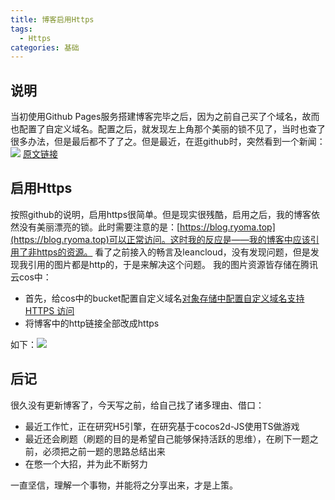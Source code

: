 ```yaml
---
title: 博客启用Https
tags:
  - Https
categories: 基础
---
```


## 说明
当初使用Github Pages服务搭建博客完毕之后，因为之前自己买了个域名，故而也配置了自定义域名。配置之后，就发现左上角那个美丽的锁不见了，当时也查了很多办法，但是最后都不了了之。但是最近，在逛github时，突然看到一个新闻：![](https://img.ryoma.top/HttpsDomain/0.png)
[原文链接](https://blog.github.com/2018-05-01-github-pages-custom-domains-https/)
<!-- more -->

## 启用Https
按照github的说明，启用https很简单。但是现实很残酷，启用之后，我的博客依然没有美丽漂亮的锁。此时需要注意的是：[https://blog.ryoma.top](https://blog.ryoma.top)可以正常访问。这时我的反应是——我的博客中应该引用了非https的资源。
看了之前接入的畅言及leancloud，没有发现问题，但是发现我引用的图片都是http的，于是来解决这个问题。
我的图片资源皆存储在腾讯云cos中：
- 首先，给cos中的bucket配置自定义域名[对象存储中配置自定义域名支持 HTTPS 访问](https://cloud.tencent.com/developer/article/1008127)
- 将博客中的http链接全部改成https

如下：![](https://img.ryoma.top/HttpsDomain/1.png)

## 后记
很久没有更新博客了，今天写之前，给自己找了诸多理由、借口：
- 最近工作忙，正在研究H5引擎，在研究基于cocos2d-JS使用TS做游戏
- 最近还会刷题（刷题的目的是希望自己能够保持活跃的思维），在刷下一题之前，必须把之前一题的思路总结出来
- 在憋一个大招，并为此不断努力

一直坚信，理解一个事物，并能将之分享出来，才是上策。